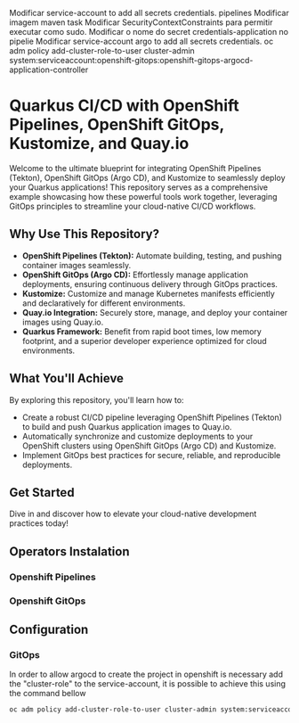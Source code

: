 Modificar service-account to add all secrets credentials. pipelines
Modificar imagem maven task
Modificar SecurityContextConstraints para permitir executar como sudo.
Modificar o nome do secret credentials-application no pipelie
Modificar service-account argo to add all secrets credentials.
oc adm policy add-cluster-role-to-user cluster-admin system:serviceaccount:openshift-gitops:openshift-gitops-argocd-application-controller

# Quarkus CI/CD with OpenShift Pipelines, OpenShift GitOps, Kustomize, and Quay.io

Welcome to the ultimate blueprint for integrating OpenShift Pipelines (Tekton), OpenShift GitOps (Argo CD), and Kustomize to seamlessly deploy your Quarkus applications! This repository serves as a comprehensive example showcasing how these powerful tools work together, leveraging GitOps principles to streamline your cloud-native CI/CD workflows.

## Why Use This Repository?

- **OpenShift Pipelines (Tekton):** Automate building, testing, and pushing container images seamlessly.
- **OpenShift GitOps (Argo CD):** Effortlessly manage application deployments, ensuring continuous delivery through GitOps practices.
- **Kustomize:** Customize and manage Kubernetes manifests efficiently and declaratively for different environments.
- **Quay.io Integration:** Securely store, manage, and deploy your container images using Quay.io.
- **Quarkus Framework:** Benefit from rapid boot times, low memory footprint, and a superior developer experience optimized for cloud environments.

## What You'll Achieve

By exploring this repository, you'll learn how to:

- Create a robust CI/CD pipeline leveraging OpenShift Pipelines (Tekton) to build and push Quarkus application images to Quay.io.
- Automatically synchronize and customize deployments to your OpenShift clusters using OpenShift GitOps (Argo CD) and Kustomize.
- Implement GitOps best practices for secure, reliable, and reproducible deployments.

## Get Started

Dive in and discover how to elevate your cloud-native development practices today!

## Operators Instalation

### Openshift Pipelines

### Openshift GitOps

## Configuration

### GitOps

In order to allow argocd to create the project in openshift is necessary add the "cluster-role" to the service-account, it is possible to achieve this using the command bellow

```bash
oc adm policy add-cluster-role-to-user cluster-admin system:serviceaccount:openshift-gitops:openshift-gitops-argocd-application-controller
```
